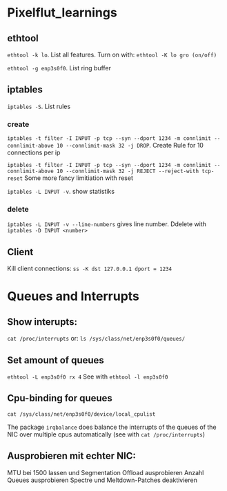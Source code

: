 # Pixelflut_learnings

## ethtool

`ethtool -k lo`. List all features. Turn on with: `ethtool -K lo gro (on/off)`

`ethtool -g enp3s0f0`. List ring buffer

## iptables
`iptables -S`. List rules

### create
`iptables -t filter -I INPUT -p tcp --syn --dport 1234 -m connlimit --connlimit-above 10 --connlimit-mask 32 -j DROP`. Create Rule for 10 connections per ip

`iptables -t filter -I INPUT -p tcp --syn --dport 1234 -m connlimit --connlimit-above 10 --connlimit-mask 32 -j REJECT --reject-with tcp-reset` Some more fancy limitiation with reset


`iptables -L INPUT -v`. show statistiks

### delete

`iptables -L INPUT -v --line-numbers` gives line number.
Ddelete with `iptables -D INPUT <number>`

## Client
Kill client connections: `ss -K dst 127.0.0.1 dport = 1234`

# Queues and Interrupts
## Show interupts:
`cat /proc/interrupts`
or: `ls /sys/class/net/enp3s0f0/queues/`

## Set amount of queues
`ethtool -L enp3s0f0 rx 4`
See with `ethtool -l enp3s0f0`

## Cpu-binding for queues
`cat /sys/class/net/enp3s0f0/device/local_cpulist`

The package `irqbalance` does balance the interrupts of the queues of the NIC over multiple cpus automatically (see with `cat /proc/interrupts`)

## Ausprobieren mit echter NIC:
MTU bei 1500 lassen und Segmentation Offload ausprobieren
Anzahl Queues ausprobieren
Spectre und Meltdown-Patches deaktivieren

